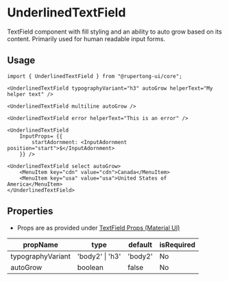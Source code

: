 # UnderlinedTextField

TextField component with fill styling and an ability to auto grow based on its content. Primarily used for human readable input forms.

## Usage

```tsx
import { UnderlinedTextField } from "@rupertong-ui/core";

<UnderlinedTextField typographyVariant="h3" autoGrow helperText="My helper text" />

<UnderlinedTextField multiline autoGrow />

<UnderlinedTextField error helperText="This is an error" />

<UnderlinedTextField
    InputProps= {{
        startAdornment: <InputAdornment position="start">$</InputAdornment>
    }} />

<UnderlinedTextField select autoGrow>
    <MenuItem key="cdn" value="cdn">Canada</MenuItem>
    <MenuItem key="usa" value="usa">United States of America</MenuItem>
</UnderlinedTextField>
```

## Properties

- Props are as provided under [TextField Props (Material UI)](https://material-ui.com/api/text-field/#props)

| propName          | type            | default | isRequired |
| ----------------- | --------------- | ------- | ---------- |
| typographyVariant | 'body2' \| 'h3' | 'body2' | No         |
| autoGrow          | boolean         | false   | No         |
